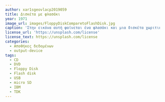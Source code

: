 ```yaml
---
author: xar1sgeovlacp2019059 
title: Δισκέτα με φλασάκι
year: 1971
image_url: images/FloppyDiskComparetoFlashDisk.jpg
caption: 'Στην εικόνα αυτή φαίνεται ένα φλασάκι και μια δισκέτα χωριτικότητας 1,44 MB'
license_url: 'https://unsplash.com/license'
license_text: https://unsplash.com/license
categories:
  - Αποθήκες δεδομένων
  - output-device
tags:
  - CD
  - DVD
  - Floppy Disk
  - Flash disk
  - USB
  - micro SD
  - IBM
  - TDK
---
```

